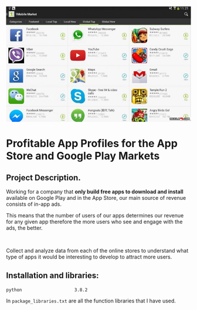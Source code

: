 ![header.jpg](header.jpg)

# Profitable App Profiles for the App Store and Google Play Markets


## Project Description.

Working for a company that **only build free apps to download and install** available on Google Play and in the App Store, our main source of revenue consists of in-app ads. 

This means that the number of users of our apps determines our revenue for any given app therefore the more users who see and engage with the ads, the better. 


<br />


Collect and analyze data from each of the online stores to understand what type of apps it would be interesting to develop to attract more users.

## Installation and libraries:

`python                    3.8.2`

In `package_libraries.txt` are all the function libraries that I have used.
